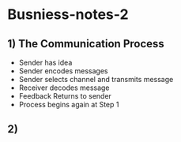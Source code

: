 # Busniess-notes-2
## 1) The Communication Process
- Sender has idea
- Sender encodes messages
- Sender selects channel and transmits message 
- Receiver decodes message 
- Feedback Returns to sender
- Process begins again at Step 1
## 2) 
